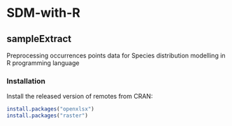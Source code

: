 # SDM-with-R


## sampleExtract
Preprocessing occurrences points data for Species distribution modelling in R programming language

### Installation

Install the released version of remotes from CRAN:

```r
install.packages("openxlsx")
install.packages("raster")
```
